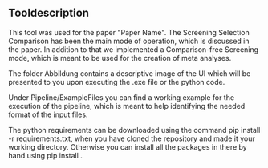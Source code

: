 ## Tooldescription

This tool was used for the paper "Paper Name". The Screening Selection Comparison has been the main mode of operation, which is discussed in the paper.
In addition to that we implemented a Comparison-free Screening mode, which is meant to be used for the creation of meta analyses.

The folder Abbildung contains a descriptive image of the UI which will be presented to you upon executing the .exe file or the python code.

Under Pipeline/ExampleFiles you can find a working example for the execution of the pipeline, which is meant to help identifying the needed format of the input files.

The python requirements can be downloaded using the command pip install -r requirements.txt, when you have cloned the repository and made it your working directory. 
Otherwise you can install all the packages in there by hand using pip install <Package>.